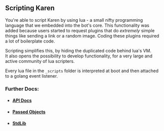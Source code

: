 ## Scripting Karen

You're able to script Karen by using lua - a small nifty programming language that we embedded into the bot's core. This functionality was added because users started to request plugins that do *extremely* simple things like sending a link or a random image. Coding these plugins required a lot of boilerplate code.

Scripting simplifies this, by hiding the duplicated code behind lua's VM.<br>
It also opens the possibility to develop functionality, for a very large and active community of lua scripters.

Every lua file in the `_scripts` folder is interpreted at boot and then attached to a golang event listener.

### Further Docs:
- #### [API Docs](api.md)
- #### [Passed Objects](objects.md)
- #### [StdLib](stdlib.md)
